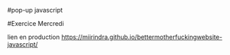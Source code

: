 #pop-up javascript

#Exercice Mercredi

lien en production https://miirindra.github.io/bettermotherfuckingwebsite-javascript/
